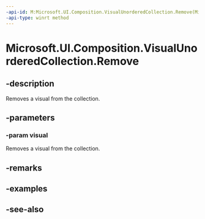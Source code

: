 ```yaml
---
-api-id: M:Microsoft.UI.Composition.VisualUnorderedCollection.Remove(Microsoft.UI.Composition.Visual)
-api-type: winrt method
---
```


<!-- Method syntax
public void Remove(Windows.UI.Composition.Visual visual)
-->

# Microsoft.UI.Composition.VisualUnorderedCollection.Remove

## -description
Removes a visual from the collection.

## -parameters
### -param visual
Removes a visual from the collection.

## -remarks

## -examples

## -see-also
